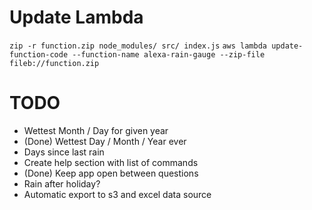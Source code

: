 # Update Lambda
`zip -r function.zip node_modules/ src/ index.js`
`aws lambda update-function-code --function-name alexa-rain-gauge --zip-file fileb://function.zip`

# TODO
- Wettest Month / Day for given year
- (Done) Wettest Day / Month / Year ever
- Days since last rain
- Create help section with list of commands
- (Done) Keep app open between questions
- Rain after holiday?
- Automatic export to s3 and excel data source